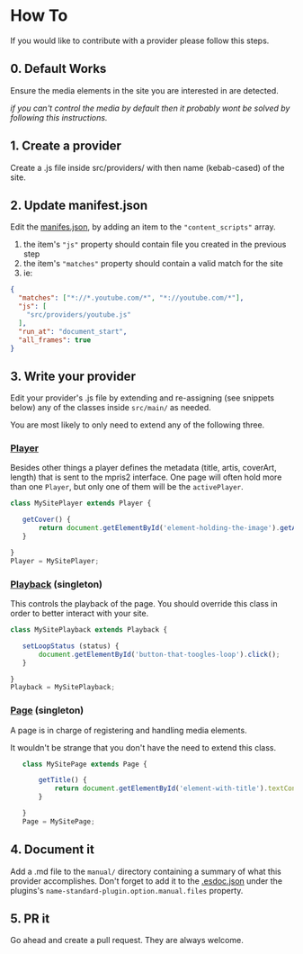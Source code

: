 # How To
If you would like to contribute with a provider please follow this steps.

## 0. Default Works
Ensure the media elements in the site you are interested in are detected.

_if you can't control the media by default then it probably wont be solved by following this instructions._

## 1. Create a provider
Create a .js file inside src/providers/ with then name (kebab-cased) of the site.

## 2. Update manifest.json
Edit the [manifes.json](https://github.com/Lt-Mayonesa/browser-mpris2/blob/master/manifest.json), by adding an item to the `"content_scripts"` array.
1. the item's `"js"` property should contain file you created in the previous step
2. the item's `"matches"` property should contain a valid match for the site
3. ie:
```json
{
  "matches": ["*://*.youtube.com/*", "*://youtube.com/*"],
  "js": [
    "src/providers/youtube.js"
  ],
  "run_at": "document_start",
  "all_frames": true
}
```

## 3. Write your provider
Edit your provider's .js file by extending and re-assigning (see snippets below) any of the classes inside `src/main/` as needed. 

You are most likely to only need to extend any of the following three.

### [Player](https://lt-mayonesa.github.io/browser-mpris2/class/src/main/player.js~Player.html)

Besides other things a player defines the metadata (title, artis, coverArt, length) that is sent to the mpris2 interface.
One page will often hold more than one `Player`, but only one of them will be the `activePlayer`.

```javascript
class MySitePlayer extends Player {

   getCover() {
       return document.getElementById('element-holding-the-image').getAttribute('src');
   } 

}
Player = MySitePlayer;
```

### [Playback](https://lt-mayonesa.github.io/browser-mpris2/class/src/main/playback.js~Playback.html) (singleton)

This controls the playback of the page. You should override this class in order to better interact with your site.

```javascript
class MySitePlayback extends Playback {

   setLoopStatus (status) {
       document.getElementById('button-that-toogles-loop').click();
   }

}
Playback = MySitePlayback;
```

### [Page](https://lt-mayonesa.github.io/browser-mpris2/class/src/main/page.js~Page.html) (singleton)

A page is in charge of registering and handling media elements.

It wouldn't be strange that you don't have the need to extend this class.

```javascript
   class MySitePage extends Page {

       getTitle() {
           return document.getElementById('element-with-title').textContent;
       }

   }
   Page = MySitePage;
```

## 4. Document it
Add a .md file to the `manual/` directory containing a summary of what this provider accomplishes. Don't forget to add it to the [.esdoc.json](https://github.com/Lt-Mayonesa/browser-mpris2/blob/master/manifest.json) under the plugins's `name-standard-plugin.option.manual.files` property.

## 5. PR it
Go ahead and create a pull request. They are always welcome.
